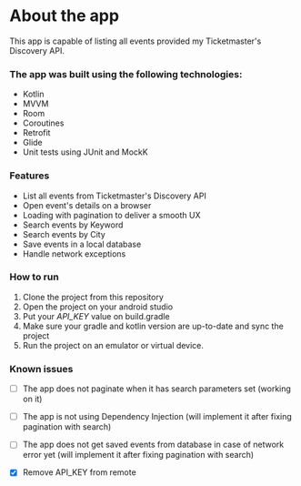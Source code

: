 # About the app

This app is capable of listing all events provided my Ticketmaster's Discovery API.

### The app was built using the following technologies: 
- Kotlin
- MVVM
- Room
- Coroutines
- Retrofit
- Glide
- Unit tests using JUnit and MockK

### Features
- List all events from Ticketmaster's Discovery API
- Open event's details on a browser
- Loading with pagination to deliver a smooth UX
- Search events by Keyword
- Search events by City
- Save events in a local database
- Handle network exceptions

### How to run 
1. Clone the project from this repository
2. Open the project on your android studio
3. Put your *API_KEY* value on build.gradle 
4. Make sure your gradle and kotlin version are up-to-date and sync the project
5. Run the project on an emulator or virtual device.

### Known issues
- [ ] The app does not paginate when it has search parameters set (working on it)
- [ ] The app is not using Dependency Injection (will implement it after fixing pagination with search)
- [ ] The app does not get saved events from database in case of network error yet (will implement it after fixing pagination with search)
- [x] Remove API_KEY from remote


  
